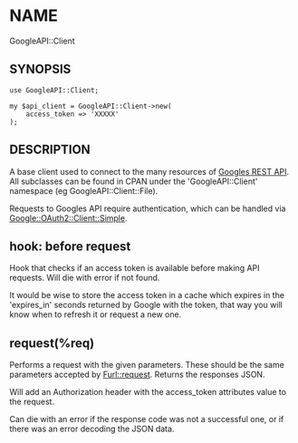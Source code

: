 # NAME

GoogleAPI::Client

## SYNOPSIS

    use GoogleAPI::Client;

    my $api_client = GoogleAPI::Client->new(
        access_token => 'XXXXX'
    );

## DESCRIPTION

A base client used to connect to the many resources of [Googles REST API](https://developers.google.com/google-apps/products).
All subclasses can be found in CPAN under the 'GoogleAPI::Client' namespace (eg GoogleAPI::Client::File).

Requests to Googles API require authentication, which can be handled via [Google::OAuth2::Client::Simple](thttps://metacpan.org/pod/Google::OAuth2::Client::Simple).

## hook: before request

Hook that checks if an access token is available before
making API requests. Will die with error if not found.

It would be wise to store the access token in a cache
which expires in the 'expires\_in' seconds returned
by Google with the token, that way you will know
when to refresh it or request a new one.

## request(%req)

Performs a request with the given parameters. These should be the same parameters
accepted by [Furl::request](https://metacpan.org/pod/Furl). Returns the responses
JSON.

Will add an Authorization header with the access\_token attributes value to the request.

Can die with an error if the response code was not a successful one, or if there was
an error decoding the JSON data.
